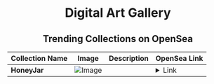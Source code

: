 <div align="center">

# Digital Art Gallery

## Trending Collections on OpenSea

| Collection Name                       | Image                                                                                     | Description                       | OpenSea Link                                                                                          |
|---------------------------------------|-------------------------------------------------------------------------------------------|-----------------------------------|--------------------------------------------------------------------------------------------------------|
| **HoneyJar** | ![Image](https://i.seadn.io/s/raw/files/9660053d013617ba44a8a95ae869c69d.png?w=500&auto=format?w=200&auto=format) |  | <details><summary>Link</summary>[HoneyJar](https://opensea.io/collection/honeyjar-41)</details> |

</div>